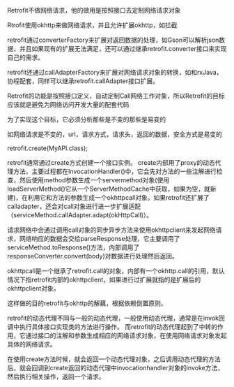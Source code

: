Retrofit不做网络请求，他的做用是按照接口去定制网络请求对象

Rtrofit使用okhttp来做网络请求，并且允许扩展okhttp，如拦截

retrofit通过converterFactory来扩展对返回数据的处理，如Gson可以解析json数据，并且如果现有的扩展无法满足，还可以通过继承retrofit.converter接口来实现自己的需求。

retrofit还通过callAdapterFactory来扩展对网络请求对象的转换，如和rxJava，协程配套，同样可以继承retrofit.callAdapter接口扩展。

Retrofit的功能是按照接口定义，自动定制Call网络工作对象，所以Retrofit的目标应该就是避免为网络访问开发大量的配套代码

为了实现这个目标，它必须分析那些是不变的那些是易变的

如网络请求是不变的，url，请求方式，请求头，返回的数据，安全方式是易变的


retrofit.create(MyAPI.class);

retrofit通常通过create方式创建一个接口实例。
create内部用了proxy的动态代理方法，主要过程都在InvocationHandler()中，它会先对方法的一些注解进行检查，然后使用method参数生成一个servermethod对象(使用loadServerMethod()它从一个ServerMethodCache中获取，如果为空，就新建)，在利用它和方法的参数生成一个okhttpcall对象。如果retrofit还扩展了calladapter，还会对call对象进行进一步扩展适配（serviceMethod.callAdapter.adapt(okHttpCall)）。

请求网络中会通过调用call对象的同步异步方法来使用okhttpclient来发起网络请求，网络响应的数据会交给parseResponse处理，它主要调用了serviceMethod.toResponse()方法，内部调用了responseConverter.convert(body)对数据进行处理然后返回。

okhttpcall是一个继承了retrofit.call的对象，内部有一个okhttp.call的引用，默认情况下指retrofit内部的okhttpclient，如果进行过扩展就指的是扩展后的okhttpclient对象。

这样做的目的retrofit与okhttp的解藕，根据依赖倒置原则。

retrofit的动态代理不同与一般的动态代理，一般使用动态代理，通常是在invok回调中执行具体接口实现类的方法进行操作。
而retrofit的动态代理起到了中转的作用，它通过接口的注解和参数生成相应的网络请求对象，在使用网络请求对象发起具体的网络请求。

在使用create方法时候，就会返回一个动态代理对象，之后调用动态代理的方法后，就会回调到create返回的动态代理中invocationhandler对象的invoke方法，然后执行相关操作，返回一个请求。

